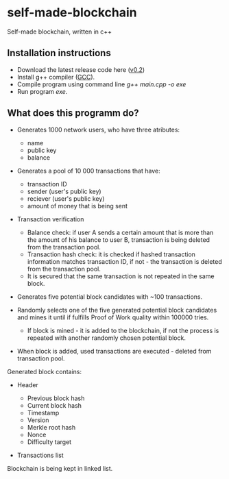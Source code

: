 # self-made-blockchain

Self-made blockchain, written in c++

## Installation instructions

 * Download the latest release code here ([v0.2](https://github.com/gertruda1/self-made-blockchain/releases/tag/v0.2))
 * Install g++ compiler ([GCC](https://gcc.gnu.org/)).
 * Compile program using command line *g++ main.cpp -o exe*
 * Run program *exe*.

 ## What does this programm do?
 
  * Generates 1000 network users, who have three atributes:
    * name
    * public key
    * balance
    
  * Generates a pool of 10 000 transactions that have:
    * transaction ID
    * sender (user's public key)
    * reciever (user's public key)
    * amount of money that is being sent
  
  * Transaction verification
    * Balance check: if user A sends a certain amount that is more than the amount of his balance to user B, transaction is being deleted from the transaction pool.
    * Transaction hash check: it is checked if hashed transaction information matches transaction ID, if not - the transaction is deleted from the transaction pool.
    * It is secured that the same transaction is not repeated in the same block.
    
  * Generates five potential block candidates with ~100 transactions.
  
  * Randomly selects one of the five generated potential block candidates and mines it until if fulfills Proof of Work quality within 100000 tries.
    * If block is mined - it is added to the blockchain, if not the process is repeated with another randomly chosen potential block.
  
  * When block is added, used transactions are executed - deleted from transaction pool.
  
 Generated block contains:
  
  * Header
    * Previous block hash
    * Current block hash
    * Timestamp
    * Version
    * Merkle root hash
    * Nonce
    * Difficulty target
  
  * Transactions list
  
Blockchain is being kept in linked list.
